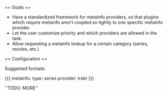 == Goals ==

- Have a standardized framework for metainfo providers, so that plugins which require metainfo aren't coupled so tightly to one specific metainfo provider.
- Let the user customize priority and which providers are allowed in the task.
- Allow requesting a metainfo lookup for a certain category (series, movies, etc.)

== Configuration ==

Suggested formats:

{{{
metainfo:
  type: series
  provider: trakt
}}}

''TODO: MORE''